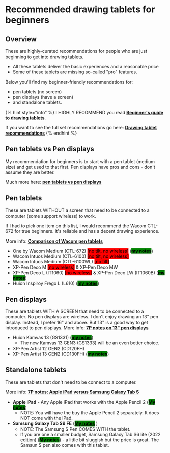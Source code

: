 # Recommended drawing tablets for beginners

## Overview

These are highly-curated recommendations for people who are just beginning to get into drawing tablets.&#x20;

* All these tablets deliver the basic experiences and a reasonable price
* Some of these tablets are missing so-called "pro" features.

Below you'll find my beginner-friendly recommendations for:&#x20;

* pen tablets (no screen)
* pen displays (have a screen)
* and standalone tablets.&#x20;

{% hint style="info" %}
I HIGHLY RECOMMEND you read [**Beginner's guide to drawing tablets**](../basics/beginners-guide.md).

If you want to see the full set recommendations go here: [**Drawing tablet recommendations**](./)&#x20;
{% endhint %}

## Pen tablets vs Pen displays

My recommendation for beginners is to start with a pen tablet (medium size) and get used to that first.  Pen displays have pros and cons - don't assume they are better.

Much more here: [**pen tablets vs pen displays**](../buying-a-drawing-tablet/pen-tablets-vs-pen-displays.md)&#x20;

## Pen tablets

These are tablets WITHOUT a screen that need to be connected to a computer (some support wireless) to work.

If I had to pick one item on this list, I would recommend the Wacom CTL-672 for true beginners. It's reliable and has a decent drawing experience.

More info: [**Comparison of Wacom pen tablets**](../product-info/wacom/7p-notes-comparison-of-wacom-pen-tablets.md)&#x20;

* One by Wacom Medium (CTL-672) <mark style="background-color:red;">\[no tilt, no wireless]</mark> ([<mark style="background-color:green;">**my notes**</mark>](../product-info/wacom/one-by-wacom/7p-notes-wacom-ctl-x72.md))
* Wacom Intuos Medium (CTL-6100) <mark style="background-color:red;">\[no tilt, no wireless]</mark>&#x20;
* Wacom Intuos Medium (CTL-6100WL) <mark style="background-color:red;">\[no tilt]</mark>
* XP-Pen Deco M <mark style="background-color:red;">\[no wireless]</mark> & XP-Pen Deco MW&#x20;
* XP-Pen Deco L (IT1060) <mark style="background-color:red;">\[no wireless]</mark> & XP-Pen Deco LW (IT1060B) ([<mark style="background-color:green;">**my notes**</mark>](../product-info/xp-pen/xp-pen-deco/7p-notes-xp-pen-it1060b.md))
* Huion Inspiroy Frego L (L610) ([<mark style="background-color:green;">**my notes**</mark>](../product-info/huion/huion-inspiroy-frego/7p-notes-huion-inspiroy-frego-m-l610.md))&#x20;

## Pen displays

These are tablets WITH A SCREEN that need to be connected to a computer. No pen displays are wireless. I don't enjoy drawing an 13" pen display. Instead, I prefer 16" and above. But 13" is a good way to get introduced to pen displays. More info: [**7P notes on 13" pen displays**](7p-notes-other/7p-notes-huion-gs1331-xppen-cd130fh.md)&#x20;

* Huion Kamvas 13 (GS1331)  ([<mark style="background-color:green;">**my notes**</mark>](../product-info/huion/huion-kamvas/7p-notes-huion-gs1331.md))
  * The new Kamvas 13 GEN3 (GS1333) will be an even better choice.
* XP-Pen Artist 12 GEN2 (CD120FH)
* XP-Pen Artist 13 GEN2 (CD130FH)  ([<mark style="background-color:green;">**my notes**</mark>](../product-info/xp-pen/xp-pen-artist-gen2/7p-notes-xp-pen-artist-13-gen2-cd130fh.md))

## Standalone tablets

These are tablets that don't need to be connect to a computer.

More info: [**7P notes: Apple iPad versus Samsung Galaxy Tab S**](../product-info/apple/7p-notes-apple-ipad-versus-samsung-galaxy-tab-s.md)&#x20;

* **Apple iPad** - Any Apple iPad that works with the Apple Pencil 2 ([<mark style="background-color:green;">**My notes**</mark>](../product-info/apple/7p-notes-apple-ipad.md))
  * NOTE: You will have the buy the Apple Pencil 2 separately. It does NOT come with the iPad.
* **Samsung Galaxy Tab S9 FE** ([<mark style="background-color:green;">**My notes**</mark>](../product-info/samsung/7p-notes-samsung-galaxy-tab-s.md) )
  * NOTE: The Samsung S Pen COMES WITH the tablet.
  * If you are one a smaller budget, Samsung Galaxy Tab S6 lite (2022 edition)  ([<mark style="background-color:green;">**My notes**</mark>](../product-info/samsung/7p-notes-samsung-galaxy-tab-s.md)) - a little bit sluggish but the price is great. The Samsun S pen also comes with this tablet.
